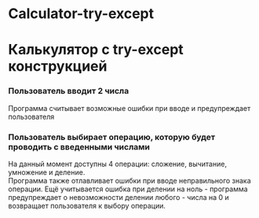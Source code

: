 # Calculator-try-except
 # Калькулятор с try-except конструкцией
### Пользователь вводит 2 числа

Программа считывает возможные ошибки при вводе и предупреждает пользователя

### Пользователь выбирает операцию, которую будет проводить с введенными числами

На данный момент доступны 4 операции: сложение, вычитание, умножение и деление.<br/>
Программа также отлавливает ошибки при вводе неправильного знака операции.
Ещё учитывается ошибка при делении на ноль - 
программа предупреждает о невозможности делении любого - 
числа на 0 и возвращает пользователя к выбору операции.


